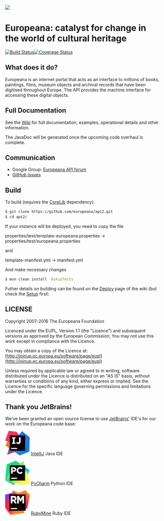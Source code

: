 ![](https://github.com/europeana/portal/blob/master/portal2/src/main/webapp/themes/default/images/europeana-logo-retina-1.png)

# Europeana: catalyst for change in the world of cultural heritage
[![Build Status](https://travis-ci.org/europeana/api2.svg?branch=master)](https://travis-ci.org/europeana/api2)[![Coverage Status](https://coveralls.io/repos/europeana/api2/badge.svg?branch=master&service=github)](https://coveralls.io/github/europeana/api2?branch=master)

## What does it do?

Europeana is an internet portal that acts as an interface to millions of books, paintings, films, museum objects and archival records that have been digitised throughout Europe. The API provides the machine interface for accessing these digital objects.

## Full Documentation

See the [Wiki](https://github.com/europeana/api2/wiki) for full documentation, examples, operational details and other information.

The JavaDoc will be generated once the upcoming code overhaul is complete.

## Communication

- Google Group: [Europeana API forum](https://groups.google.com/d/forum/europeanaapi)
- [GitHub Issues](https://github.com/europeana/api2/issues)

## Build

To build (requires the [CoreLib](https://github.com/europeana/corelib) dependency):

```bash
$ git clone https://github.com/europeana/api2.git
$ cd api2/
```

If your instance will be deployed, you need to copy the file

properties/test/template-europeana.properties -> properties/test/europeana.properties

and

template-manifest.yml -> manifest.yml

And make necessary changes

```bash
$ mvn clean install -DskipTests
```

Futher details on building can be found on the [Deploy](https://github.com/europeana/api2/wiki/Deploy) page of the wiki (but check the [Setup](https://github.com/europeana/api2/wiki/Setup) first!.

## LICENSE

Copyright 2007-2016 The Europeana Foundation

Licenced under the EUPL, Version 1.1 (the "Licence") and subsequent versions as approved by the European Commission;
You may not use this work except in compliance with the Licence.

You may obtain a copy of the Licence at: [http://joinup.ec.europa.eu/software/page/eupl](http://joinup.ec.europa.eu/software/page/eupl)

Unless required by applicable law or agreed to in writing, software distributed under the Licence is distributed on an "AS IS" basis, without warranties or conditions of any kind, either express or implied. See the Licence for the specific language governing permissions and limitations under the Licence.

## Thank you JetBrains!

We've been granted an open source license to use [JetBrains'](https://www.jetbrains.com) IDE's for our work on the Europeana code base:

![](https://raw.githubusercontent.com/Luthien-in-edhil/jetbrainsicons/master/icon_IntelliJIDEA.png) [IntelliJ](https://www.jetbrains.com/idea/) Java IDE

![](https://raw.githubusercontent.com/Luthien-in-edhil/jetbrainsicons/master/icon_PyCharm.png) [PyCharm](https://www.jetbrains.com/pycharm/) Python IDE

![](https://raw.githubusercontent.com/Luthien-in-edhil/jetbrainsicons/master/icon_RubyMine.png) [RubyMine](https://www.jetbrains.com/ruby/) Ruby IDE